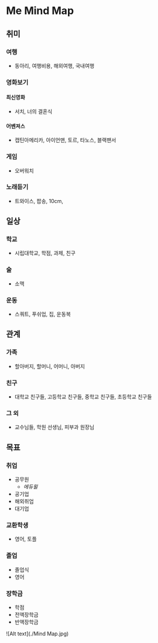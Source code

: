# Me Mind Map
## 취미
### 여행
  - 동아리, 여행비용, 해외여행, 국내여행
### 영화보기
#### 최신영화 
- 서치, 너의 결혼식
#### 어벤져스
  - 캡틴아메리카, 아이언맨, 토르, 타노스, 블랙팬서
### 게임
- 오버워치
### 노래듣기
- 트와이스, 팝송, 10cm, 
 

## 일상
### 학교
- 시립대학교, 학점, 과제, 친구
### 술
- 소맥
### 운동
- 스쿼트, 푸쉬업, 집, 운동복

## 관계
### 가족
- 할아버지, 할머니, 어머니, 아버지
### 친구
- 대학교 친구들, 고등학교 친구들, 중학교 친구들, 초등학교 친구들
### 그 외
- 교수님들, 학원 선생님, 피부과 원장님

## 목표
### 취업
- 공무원
  - *에듀윌*
- 공기업
- 해외취업 
- 대기업

### 교환학생
- 영어, 토플

### 졸업
- 졸업식
- 영어

### 장학금
- 학점
- 전액장학금
- 반액장학금

![Alt text](./Mind Map.jpg)
